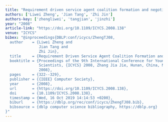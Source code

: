 ```yaml
---
title: "Requirement driven service agent coalition formation and negotiation"
authors: ['Liwei Zheng', 'Jian Tang', 'Zhi Jin']
authors-key: ['zhengliwei', 'tangjian', 'jinzhi']
year: "2008"
article-link: "https://doi.org/10.1109/ICYCS.2008.138"
venue: "ICYCS"
bibex: "@inproceedings{DBLP:conf/icycs/ZhengTJ08,
  author    = {Liwei Zheng and
               Jian Tang and
               Zhi Jin},
  title     = {Requirement Driven Service Agent Coalition Formation and Negotiation},
  booktitle = {Proceedings of the 9th International Conference for Young Computer
               Scientists, {ICYCS} 2008, Zhang Jia Jie, Hunan, China, November 18-21,
               2008},
  pages     = {322--329},
  publisher = {{IEEE} Computer Society},
  year      = {2008},
  url       = {https://doi.org/10.1109/ICYCS.2008.138},
  doi       = {10.1109/ICYCS.2008.138},
  timestamp = {Wed, 16 Oct 2019 14:14:53 +0200},
  biburl    = {https://dblp.org/rec/conf/icycs/ZhengTJ08.bib},
  bibsource = {dblp computer science bibliography, https://dblp.org}
}"
---
```

